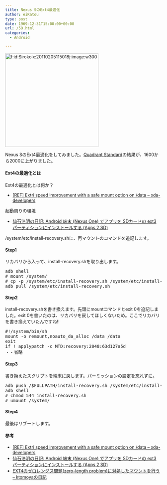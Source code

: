 ```yaml
---
title: Nexus SのExt4最適化
author: eiKatou
type: post
date: 1969-12-31T15:00:00+00:00
url: /59.html
categories:
  - Android

---
```

<div class="section">
  <p>
    <a href="http://f.hatena.ne.jp/Sirokoix/20110205115018" class="hatena-fotolife" target="_blank"><img src="http://cdn-ak.f.st-hatena.com/images/fotolife/S/Sirokoix/20110205/20110205115018.jpg" alt="f:id:Sirokoix:20110205115018j:image:w300" title="f:id:Sirokoix:20110205115018j:image:w300" class="hatena-fotolife" width="300" /></a>
  </p>
  
  <p>
    Nexus SのExt4最適化をしてみました。<a href="https://market.android.com/details?id=com.aurorasoftworks.quadrant.ui.standard" target="_blank">Quadrant Standard</a>の結果が、1600から2000に上がりました。
  </p>
  
  <h4>
    Ext4の最適化とは
  </h4>
  
  <p>
    Ext4の最適化とは何か？
  </p>
  
  <ul>
    <li>
      <a href="http://forum.xda-developers.com/showthread.php?t=876069" target="_blank"> &#91;REF&#93; Ext4 speed improvement with a safe mount option on /data &#8211; xda-developers</a>
    </li>
  </ul>
  
  <p>
    起動周りの環境
  </p>
  
  <ul>
    <li>
      <a href="http://www.gcd.org/blog/2010/10/658/" target="_blank">仙石浩明の日記: Android 端末 (Nexus One) でアプリを SDカードの ext3 パーティションにインストールする (Apps 2 SD)</a>
    </li>
  </ul>
  
  <p>
    /system/etc/install-recovery.shに、再マウントのコマンドを追記します。
  </p>
  
  <h4>
    Step1
  </h4>
  
  <p>
    リカバリから入って、install-recovery.shを取り出します。
  </p>
  
  <pre class="syntax-highlight">
adb shell
<span class="synComment"># mount /system/</span>
<span class="synComment"># cp -p /system/etc/install-recovery.sh /system/etc/install-recovery.sh.org</span>
adb pull /system/etc/<span class="synStatement">install</span>-recovery.sh
</pre>
  
  <h4>
    Step2
  </h4>
  
  <p>
    install-recovery.shを書き換えます。先頭にmountコマンドとexit 0を追記しました。exit 0を書いたのは、リカバリを戻してほしくないため。ここでリカバリを書き換えていたんですね!!
  </p>
  
  <pre class="syntax-highlight">
<span class="synComment">#!/system/bin/sh</span>
mount <span class="synSpecial">-o</span> remount,noauto_da_alloc /data /data
<span class="synStatement">exit</span> <span class="synConstant"></span>
<span class="synStatement">if</span> <span class="synStatement">!</span> applypatch <span class="synStatement">-c</span> MTD:recovery:<span class="synConstant">2048</span>:63d127a5d
・・省略
</pre>
  
  <h4>
    Step3
  </h4>
  
  <p>
    書き換えたスクリプトを端末に戻します。パーミッションの設定を忘れずに。
  </p>
  
  <pre class="syntax-highlight">
adb push /<span class="synPreProc">$FULLPATH</span>/<span class="synStatement">install</span>-recovery.sh /system/etc/<span class="synStatement">install</span>-recovery.sh
adb shell
<span class="synComment"># chmod 544 install-recovery.sh</span>
<span class="synComment"># umount /system/</span>
</pre>
  
  <h4>
    Step4
  </h4>
  
  <p>
    最後はリブートします。
  </p>
  
  <h4>
    参考
  </h4>
  
  <ul>
    <li>
      <a href="http://forum.xda-developers.com/showthread.php?t=876069" target="_blank"> &#91;REF&#93; Ext4 speed improvement with a safe mount option on /data &#8211; xda-developers</a>
    </li>
    <li>
      <a href="http://www.gcd.org/blog/2010/10/658/" target="_blank">仙石浩明の日記: Android 端末 (Nexus One) でアプリを SDカードの ext3 パーティションにインストールする (Apps 2 SD)</a>
    </li>
    <li>
      <a href="http://d.hatena.ne.jp/ktomoya/20100731/1280545627" target="_blank">EXT4のゼロレングス問題(zero-length problem)に対処したマウントを行う &#8211; ktomoyaの日記</a>
    </li>
  </ul>
</div>
